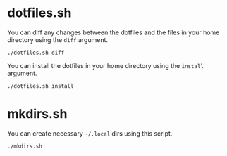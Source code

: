 # dotfiles.sh

You can diff any changes between the dotfiles and the files in your home directory using the `diff` argument.

```shell
./dotfiles.sh diff
```

You can install the dotfiles in your home directory using the `install` argument.

```shell
./dotfiles.sh install
```

# mkdirs.sh

You can create necessary `~/.local` dirs using this script.

```shell
./mkdirs.sh
```
